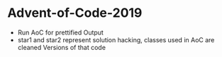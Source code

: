 # Advent-of-Code-2019

* Run AoC for prettified Output
* star1 and star2 represent solution hacking, classes used in AoC are cleaned Versions of that code
